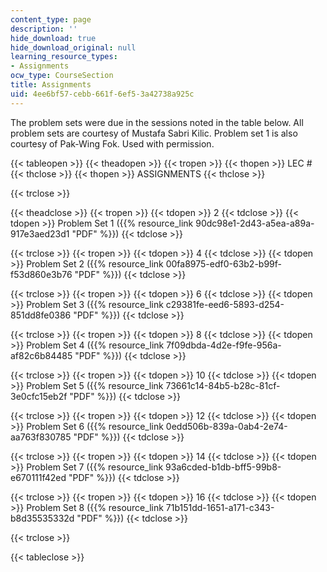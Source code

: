 ```yaml
---
content_type: page
description: ''
hide_download: true
hide_download_original: null
learning_resource_types:
- Assignments
ocw_type: CourseSection
title: Assignments
uid: 4ee6bf57-cebb-661f-6ef5-3a42738a925c
---
```


The problem sets were due in the sessions noted in the table below. All problem sets are courtesy of Mustafa Sabri Kilic. Problem set 1 is also courtesy of Pak-Wing Fok. Used with permission.

{{< tableopen >}}
{{< theadopen >}}
{{< tropen >}}
{{< thopen >}}
LEC #
{{< thclose >}}
{{< thopen >}}
ASSIGNMENTS
{{< thclose >}}

{{< trclose >}}

{{< theadclose >}}
{{< tropen >}}
{{< tdopen >}}
2
{{< tdclose >}}
{{< tdopen >}}
Problem Set 1 ({{% resource_link 90dc98e1-2d43-a5ea-a89a-917e3aed23d1 "PDF" %}})
{{< tdclose >}}

{{< trclose >}}
{{< tropen >}}
{{< tdopen >}}
4
{{< tdclose >}}
{{< tdopen >}}
Problem Set 2 ({{% resource_link 00fa8975-edf0-63b2-b99f-f53d860e3b76 "PDF" %}})
{{< tdclose >}}

{{< trclose >}}
{{< tropen >}}
{{< tdopen >}}
6
{{< tdclose >}}
{{< tdopen >}}
Problem Set 3 ({{% resource_link c29381fe-eed6-5893-d254-851dd8fe0386 "PDF" %}})
{{< tdclose >}}

{{< trclose >}}
{{< tropen >}}
{{< tdopen >}}
8
{{< tdclose >}}
{{< tdopen >}}
Problem Set 4 ({{% resource_link 7f09dbda-4d2e-f9fe-956a-af82c6b84485 "PDF" %}})
{{< tdclose >}}

{{< trclose >}}
{{< tropen >}}
{{< tdopen >}}
10
{{< tdclose >}}
{{< tdopen >}}
Problem Set 5 ({{% resource_link 73661c14-84b5-b28c-81cf-3e0cfc15eb2f "PDF" %}})
{{< tdclose >}}

{{< trclose >}}
{{< tropen >}}
{{< tdopen >}}
12
{{< tdclose >}}
{{< tdopen >}}
Problem Set 6 ({{% resource_link 0edd506b-839a-0ab4-2e74-aa763f830785 "PDF" %}})
{{< tdclose >}}

{{< trclose >}}
{{< tropen >}}
{{< tdopen >}}
14
{{< tdclose >}}
{{< tdopen >}}
Problem Set 7 ({{% resource_link 93a6cded-b1db-bff5-99b8-e670111f42ed "PDF" %}})
{{< tdclose >}}

{{< trclose >}}
{{< tropen >}}
{{< tdopen >}}
16
{{< tdclose >}}
{{< tdopen >}}
Problem Set 8 ({{% resource_link 71b151dd-1651-a171-c343-b8d35535332d "PDF" %}})
{{< tdclose >}}

{{< trclose >}}

{{< tableclose >}}